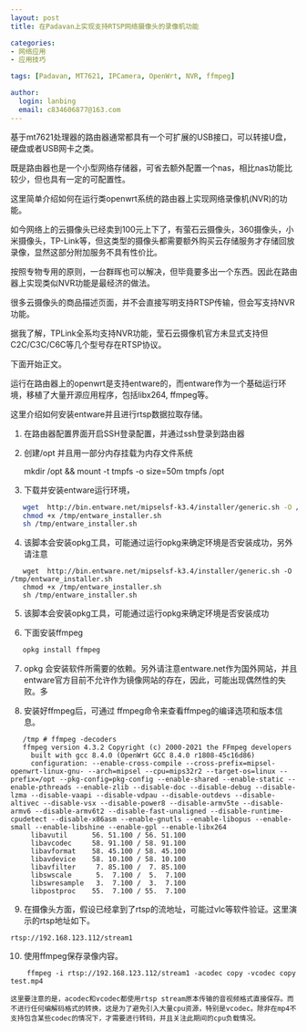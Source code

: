 ```yaml
---
layout: post
title: 在Padavan上实现支持RTSP网络摄像头的录像机功能

categories:
- 网络应用
- 应用技巧

tags: [Padavan, MT7621, IPCamera, OpenWrt, NVR, ffmpeg]

author:
  login: lanbing
  email: c834606877@163.com
---
```




基于mt7621处理器的路由器通常都具有一个可扩展的USB接口，可以转接U盘，硬盘或者USB网卡之类。

既是路由器也是一个小型网络存储器，可省去额外配置一个nas，相比nas功能比较少，但也具有一定的可配置性。

这里简单介绍如何在运行类openwrt系统的路由器上实现网络录像机(NVR)的功能。

如今网络上的云摄像头已经卖到100元上下了，有萤石云摄像头，360摄像头，小米摄像头，TP-Link等，但这类型的摄像头都需要额外购买云存储服务才存储回放录像，显然这部分附加服务不具有性价比。

按照专物专用的原则，一台群晖也可以解决，但毕竟要多出一个东西。因此在路由器上实现类似NVR功能是最经济的做法。

很多云摄像头的商品描述页面，并不会直接写明支持RTSP传输，但会写支持NVR功能。

据我了解，TPLink全系均支持NVR功能，莹石云摄像机官方未显式支持但C2C/C3C/C6C等几个型号存在RTSP协议。

下面开始正文。

<!--more-->

运行在路由器上的openwrt是支持entware的，而entware作为一个基础运行环境，移植了大量开源应用程序，包括libx264, ffmpeg等。

这里介绍如何安装entware并且进行rtsp数据拉取存储。

1. 在路由器配置界面开启SSH登录配置，并通过ssh登录到路由器

2. 创建/opt 并且用一部分内存挂载为内存文件系统

   mkdir  /opt && mount -t tmpfs -o size=50m tmpfs /opt

3. 下载并安装entware运行环境，

```bash
   wget  http://bin.entware.net/mipselsf-k3.4/installer/generic.sh -O /tmp/entware_installer.sh
   chmod +x /tmp/entware_installer.sh
   sh /tmp/entware_installer.sh
```



4. 该脚本会安装opkg工具，可能通过运行opkg来确定环境是否安装成功，另外请注意
```
   wget  http://bin.entware.net/mipselsf-k3.4/installer/generic.sh -O /tmp/entware_installer.sh
   chmod +x /tmp/entware_installer.sh
   sh /tmp/entware_installer.sh
   ```


5. 该脚本会安装opkg工具，可能通过运行opkg来确定环境是否安装成功

6. 下面安装ffmpeg

````bash
   opkg install ffmpeg
````

7. opkg 会安装软件所需要的依赖。另外请注意entware.net作为国外网站，并且entware官方目前不允许作为镜像网站的存在，因此，可能出现偶然性的失败。多

8. 安装好ffmpeg后，可通过 ffmpeg命令来查看ffmpeg的编译选项和版本信息。

```
   /tmp # ffmpeg -decoders
   ffmpeg version 4.3.2 Copyright (c) 2000-2021 the FFmpeg developers
     built with gcc 8.4.0 (OpenWrt GCC 8.4.0 r1808-45c16d86)
     configuration: --enable-cross-compile --cross-prefix=mipsel-openwrt-linux-gnu- --arch=mipsel --cpu=mips32r2 --target-os=linux --prefix=/opt --pkg-config=pkg-config --enable-shared --enable-static --enable-pthreads --enable-zlib --disable-doc --disable-debug --disable-lzma --disable-vaapi --disable-vdpau --disable-outdevs --disable-altivec --disable-vsx --disable-power8 --disable-armv5te --disable-armv6 --disable-armv6t2 --disable-fast-unaligned --disable-runtime-cpudetect --disable-x86asm --enable-gnutls --enable-libopus --enable-small --enable-libshine --enable-gpl --enable-libx264
     libavutil      56. 51.100 / 56. 51.100
     libavcodec     58. 91.100 / 58. 91.100
     libavformat    58. 45.100 / 58. 45.100
     libavdevice    58. 10.100 / 58. 10.100
     libavfilter     7. 85.100 /  7. 85.100
     libswscale      5.  7.100 /  5.  7.100
     libswresample   3.  7.100 /  3.  7.100
     libpostproc    55.  7.100 / 55.  7.100
```


9. 在摄像头方面，假设已经拿到了rtsp的流地址，可能过vlc等软件验证。这里演示的rtsp地址如下。

```rtsp://192.168.123.112/stream1```

10. 使用ffmpeg保存录像内容。

```
    ffmpeg -i rtsp://192.168.123.112/stream1 -acodec copy -vcodec copy test.mp4
```

    这里要注意的是，acodec和vcodec都使用rtsp stream原本传输的音视频格式直接保存。而不进行任何编解码格式的转换，这是为了避免引入大量cpu资源，特别是vcodec。除非在mp4不支持包含某些codec的情况下，才需要进行转码，并且关注此期间的cpu负载情况。






